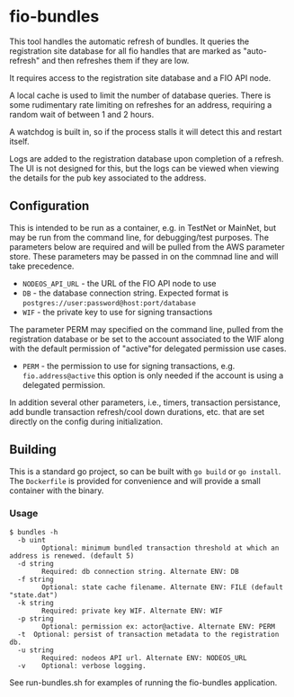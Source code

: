 # fio-bundles

This tool handles the automatic refresh of bundles. It queries the registration site database for all fio handles that are marked as "auto-refresh" and then refreshes them if they are low.

It requires access to the registration site database and a FIO API node.

A local cache is used to limit the number of database queries. There is some rudimentary rate limiting on refreshes for an address, requiring a random wait of between 1 and 2 hours.

A watchdog is built in, so if the process stalls it will detect this and restart itself.

Logs are added to the registration database upon completion of a refresh. The UI is not designed for this, but the logs can be viewed when viewing the details for the pub key associated to the address.

## Configuration

This is intended to be run as a container, e.g. in TestNet or MainNet, but may be run from the command line, for debugging/test purposes. The parameters below are required and will be pulled from the AWS parameter store. These parameters may be passed in on the commnad line and will take precedence.

* `NODEOS_API_URL` - the URL of the FIO API node to use
* `DB` - the database connection string. Expected format is `postgres://user:password@host:port/database`
* `WIF` - the private key to use for signing transactions

The parameter PERM may specified on the command line, pulled from the registration database or be set to the account associated to the WIF along with the default permission of "active"for delegated permission use cases.

* `PERM` - the permission to use for signing transactions, e.g. `fio.address@active` this option is only needed if the account is using a delegated permission.

In addition several other parameters, i.e., timers, transaction persistance, add bundle transaction refresh/cool down durations, etc. that are set directly on the config during initialization.

## Building

This is a standard go project, so can be built with `go build` or `go install`. The `Dockerfile` is provided for convenience and will provide a small container with the binary.

### Usage

```
$ bundles -h
  -b uint
    	Optional: minimum bundled transaction threshold at which an address is renewed. (default 5)
  -d string
    	Required: db connection string. Alternate ENV: DB
  -f string
    	Optional: state cache filename. Alternate ENV: FILE (default "state.dat")
  -k string
    	Required: private key WIF. Alternate ENV: WIF
  -p string
    	Optional: permission ex: actor@active. Alternate ENV: PERM
  -t  Optional: persist of transaction metadata to the registration db.
  -u string
    	Required: nodeos API url. Alternate ENV: NODEOS_URL
  -v	Optional: verbose logging.
```

See run-bundles.sh for examples of running the fio-bundles application.